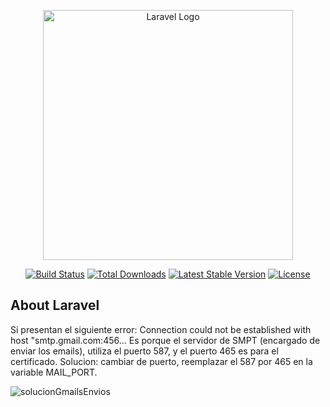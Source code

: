 <p align="center"><a href="https://laravel.com" target="_blank"><img src="https://raw.githubusercontent.com/laravel/art/master/logo-lockup/5%20SVG/2%20CMYK/1%20Full%20Color/laravel-logolockup-cmyk-red.svg" width="400" alt="Laravel Logo"></a></p>

<p align="center">
<a href="https://github.com/laravel/framework/actions"><img src="https://github.com/laravel/framework/workflows/tests/badge.svg" alt="Build Status"></a>
<a href="https://packagist.org/packages/laravel/framework"><img src="https://img.shields.io/packagist/dt/laravel/framework" alt="Total Downloads"></a>
<a href="https://packagist.org/packages/laravel/framework"><img src="https://img.shields.io/packagist/v/laravel/framework" alt="Latest Stable Version"></a>
<a href="https://packagist.org/packages/laravel/framework"><img src="https://img.shields.io/packagist/l/laravel/framework" alt="License"></a>
</p>

## About Laravel

Si presentan el siguiente error: Connection could not be established with host "smtp.gmail.com:456...
Es porque el servidor de SMPT (encargado de enviar los emails), utiliza el puerto 587, y el puerto 465 es para el certificado.
Solucion: cambiar de puerto, reemplazar el 587 por 465 en la variable MAIL_PORT. 


![solucionGmailsEnvios](https://github.com/juanlti/AppWeb-Mailable/assets/47389717/a32a93fd-a7a2-45ee-9742-8b2fcd72c3e1)
